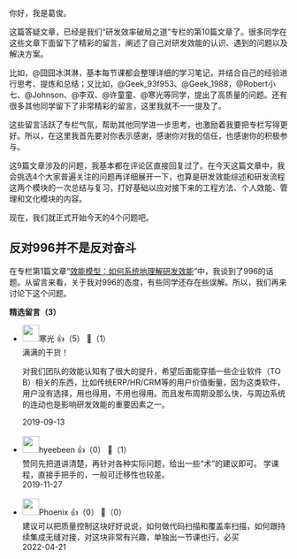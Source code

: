 你好，我是葛俊。

这篇答疑文章，已经是我们“研发效率破局之道”专栏的第10篇文章了。很多同学在这些文章下面留下了精彩的留言，阐述了自己对研发效能的认识、遇到的问题以及解决方案。

比如，@囧囧冰淇淋，基本每节课都会整理详细的学习笔记，并结合自己的经验进行思考、提炼和总结；又比如，@Geek\_93f953、@Geek\_1988，@Robert小七、@Johnson、@李双、@许童童、@寒光等同学，提出了高质量的问题。还有很多其他同学留下了非常精彩的留言，这里我就不一一提及了。

这些留言活跃了专栏气氛，帮助其他同学进一步思考，也激励着我要把专栏写得更好。所以，在这里我首先要对你表示感谢，感谢你对我的信任，也感谢你的积极参与。

这9篇文章涉及的问题，我基本都在评论区直接回复过了。在今天这篇文章中，我会挑选4个大家普遍关注的问题再详细展开一下，也算是研发效能综述和研发流程这两个模块的一次总结与复习，打好基础以应对接下来的工程方法、个人效能、管理和文化模块的内容。

现在，我们就正式开始今天的4个问题吧。

## 反对996并不是反对奋斗

在专栏第1篇文章“[效能模型：如何系统地理解研发效能](https://time.geekbang.org/column/article/125840)”中，我谈到了996的话题。从留言来看，关于我对996的态度，有些同学还存在些误解。所以，我们再来讨论下这个问题。
<div><strong>精选留言（3）</strong></div><ul>
<li><img src="https://static001.geekbang.org/account/avatar/00/12/67/ab/fcf0cec4.jpg" width="30px"><span>寒光</span> 👍（5） 💬（1）<div>满满的干货！

对我们团队的效能认知有了很大的提升，希望后面能穿插一些企业软件（TO B）相关的东西，比如传统ERP&#47;HR&#47;CRM等的用户价值衡量，因为这类软件，用户没有选择，用也得用，不用也得用。而且发布周期没那么快，与周边系统的连动也是影响研发效能的重要因素之一。</div>2019-09-13</li><br/><li><img src="https://static001.geekbang.org/account/avatar/00/11/ca/6e/126b76bc.jpg" width="30px"><span>hyeebeen</span> 👍（0） 💬（1）<div>赞同先把道讲清楚，再针对各种实际问题，给出一些“术”的建议即可。 学课程，直接手把手的，一般可迁移性也较差。</div>2019-11-27</li><br/><li><img src="https://static001.geekbang.org/account/avatar/00/0f/57/38/ba6a106f.jpg" width="30px"><span>Phoenix</span> 👍（0） 💬（0）<div>建议可以把质量控制这块好好说说，如何做代码扫描和覆盖率扫描，如何跟持续集成无缝对接，对这块非常有兴趣，单独出一节课也行，必买</div>2022-04-21</li><br/>
</ul>